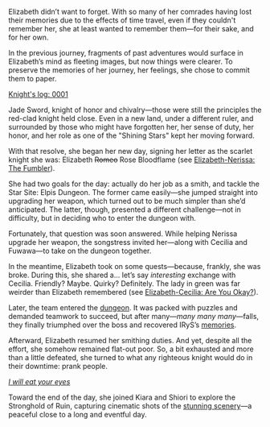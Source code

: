 Elizabeth didn’t want to forget. With so many of her comrades having lost their memories due to the effects of time travel, even if they couldn't remember her, she at least wanted to remember them—for their sake, and for her own.

In the previous journey, fragments of past adventures would surface in Elizabeth’s mind as fleeting images, but now things were clearer. To preserve the memories of her journey, her feelings, she chose to commit them to paper.

[Knight's log: 0001](#embed:https://www.youtube.com/live/wnQuawM-3Jc?si=F8vVFLc7Z6fvVmx5&t=141)

Jade Sword, knight of honor and chivalry—those were still the principles the red-clad knight held close. Even in a new land, under a different ruler, and surrounded by those who might have forgotten her, her sense of duty, her honor, and her role as one of the "Shining Stars" kept her moving forward.

With that resolve, she began her new day, signing her letter as the scarlet knight she was: Elizabeth ~~Romeo~~ Rose Bloodflame (see [Elizabeth-Nerissa: The Fumbler](#edge:elizabeth-rose-bloodflame-nerissa-ravencroft-right-2-left-2)).

She had two goals for the day: actually do her job as a smith, and tackle the Star Site: Elpis Dungeon. The former came easily—she jumped straight into upgrading her weapon, which turned out to be much simpler than she’d anticipated. The latter, though, presented a different challenge—not in difficulty, but in deciding who to enter the dungeon with.

Fortunately, that question was soon answered. While helping Nerissa upgrade her weapon, the songstress invited her—along with Cecilia and Fuwawa—to take on the dungeon together.

In the meantime, Elizabeth took on some quests—because, frankly, she was broke. During this, she shared a... let’s say *interesting* exchange with Cecilia. Friendly? Maybe. Quirky? Definitely. The lady in green was far weirder than Elizabeth remembered (see [Elizabeth-Cecilia: Are You Okay?](#edge:cecilia-immerkind-elizabeth-rose-bloodflame-left-0-right-1)).

Later, the team entered the [dungeon](https://www.youtube.com/live/wnQuawM-3Jc?si=RswqYsQvMw0bMKm5&t=4650). It was packed with puzzles and demanded teamwork to succeed, but after many—*many many many*—falls, they finally triumphed over the boss and recovered IRyS’s [memories](https://www.youtube.com/live/wnQuawM-3Jc?si=zwOuOP18N9MN1rsA&t=7953).

Afterward, Elizabeth resumed her smithing duties. And yet, despite all the effort, she somehow remained flat-out poor. So, a bit exhausted and more than a little defeated, she turned to what any righteous knight would do in their downtime: prank people.

[*I will eat your eyes*](#embed:https://www.youtube.com/live/wnQuawM-3Jc?si=uwFsQZoNgN5PsqYa&t=9848)

Toward the end of the day, she joined Kiara and Shiori to explore the Stronghold of Ruin, capturing cinematic shots of the [stunning scenery](https://www.youtube.com/live/wnQuawM-3Jc?si=P3mmCuJ4ecTixSHu&t=13604)—a peaceful close to a long and eventful day.